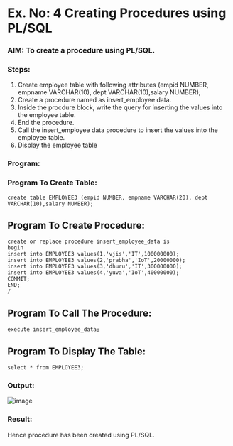# Ex. No: 4 Creating Procedures using PL/SQL

### AIM: To create a procedure using PL/SQL.

### Steps:
1. Create employee table with following attributes (empid NUMBER, empname VARCHAR(10), dept VARCHAR(10),salary NUMBER);
2. Create a procedure named as insert_employee data.
3. Inside the procdure block, write the query for inserting the values into the employee table.
4. End the procedure.
5. Call the insert_employee data procedure to insert the values into the employee table.
6. Display the employee table

### Program:

### Program To Create Table:
```
create table EMPLOYEE3 (empid NUMBER, empname VARCHAR(20), dept VARCHAR(10),salary NUMBER);
```
## Program To Create Procedure:
```
create or replace procedure insert_employee_data is
begin
insert into EMPLOYEE3 values(1,'vjis','IT',100000000);
insert into EMPLOYEE3 values(2,'prabha','IoT',20000000);
insert into EMPLOYEE3 values(3,'dhuru','IT',300000000);
insert into EMPLOYEE3 values(4,'yuva','IoT',40000000);
COMMIT;
END;
/
```
## Program To Call The Procedure:
```
execute insert_employee_data;
```
## Program To Display The Table:
```
select * from EMPLOYEE3;
```

### Output:
![image](https://github.com/dhivyapriyar/Ex-No-4-Creating-Procedures-using-PL-SQL/assets/119477552/da276eef-9669-4bd2-9154-f1badf9d6af6)


### Result:
Hence procedure has been created using PL/SQL.
